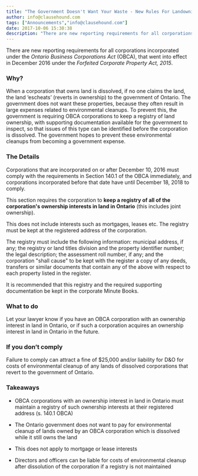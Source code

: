 ```yaml
---
title: "The Government Doesn't Want Your Waste - New Rules For Landowning Corporations"
author: info@clausehound.com
tags: ["Announcements","info@clausehound.com"]
date: 2017-10-06 15:38:38
description: "There are new reporting requirements for all corporations incorporated under the Ontario Business Corporations Act (OBCA), that went into effect in December 2016 under the Forfeited Corporate Property Act, 2015."
---
```


There are new reporting requirements for all corporations incorporated under the *Ontario Business Corporations Act* (OBCA), that went into effect in December 2016 under the *Forfeited Corporate Property Act, 2015*.

### Why?

When a corporation that owns land is dissolved, if no one claims the land, the land ‘escheats’ (reverts in ownership) to the government of Ontario. The government does not want these properties, because they often result in large expenses related to environmental cleanups. To prevent this, the government is requiring OBCA corporations to keep a registry of land ownership, with supporting documentation available for the government to inspect, so that issues of this type can be identified before the corporation is dissolved. The government hopes to prevent these environmental cleanups from becoming a government expense.

### The Details

Corporations that are incorporated on or after December 10, 2016 must comply with the requirements in Section 140.1 of the OBCA immediately, and corporations incorporated before that date have until December 18, 2018 to comply.

This section requires the corporation to **keep a registry of all of the corporation's ownership interests in land in Ontario** (this includes joint ownership).

This does not include interests such as mortgages, leases etc. The registry must be kept at the registered address of the corporation.

The registry must include the following information: municipal address, if any; the registry or land titles division and the property identifier number; the legal description; the assessment roll number, if any; and the corporation "shall cause" to be kept with the register a copy of any deeds, transfers or similar documents that contain any of the above with respect to each property listed in the register.

It is recommended that this registry and the required supporting documentation be kept in the corporate Minute Books.

### What to do

Let your lawyer know if you have an OBCA corporation with an ownership interest in land in Ontario, or if such a corporation acquires an ownership interest in land in Ontario in the future.

### If you don’t comply

Failure to comply can attract a fine of $25,000 and/or liability for D&O for costs of environmental cleanup of any lands of dissolved corporations that revert to the government of Ontario.

### Takeaways

- OBCA corporations with an ownership interest in land in Ontario must maintain a registry of such ownership interests at their registered address (s. 140.1 OBCA)

- The Ontario government does not want to pay for environmental cleanup of lands owned by an OBCA corporation which is dissolved while it still owns the land

- This does not apply to mortgage or lease interests

- Directors and officers can be liable for costs of environmental cleanup after dissolution of the corporation if a registry is not maintained
